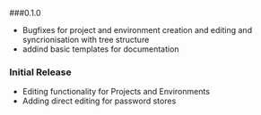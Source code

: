 ###0.1.0
* Bugfixes for project and environment creation and editing and syncrionisation with tree structure
* addind basic templates for documentation
### Initial Release
* Editing functionality for Projects and Environments 
* Adding direct editing for password stores 
